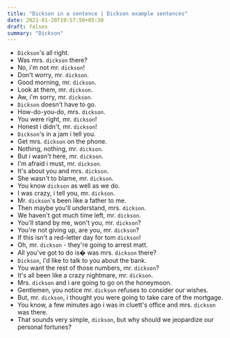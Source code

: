 ```yaml
---
title: "Dickson in a sentence | Dickson example sentences"
date: 2021-01-20T19:57:50+05:30
draft: falses
summary: "Dickson"
---
```

- `Dickson`'s all right.
- Was mrs. `dickson` there?
- No, i'm not mr. `dickson`!
- Don't worry, mr. `dickson`.
- Good morning, mr. `dickson`.
- Look at them, mr. `dickson`.
- Aw, i'm sorry, mr. `dickson`.
- `Dickson` doesn't have to go.
- How-do-you-do, mrs. `dickson`.
- You were right, mr. `dickson`!
- Honest i didn't, mr. `dickson`!
- `Dickson`'s in a jam i tell you.
- Get mrs. `dickson` on the phone.
- Nothing, nothing, mr. `dickson`.
- But i wasn't here, mr. `dickson`.
- I'm afraid i must, mr. `dickson`.
- It's about you and mrs. `dickson`.
- She wasn't to blame, mr. `dickson`.
- You know `dickson` as well as we do.
- I was crazy, i tell you, mr. `dickson`.
- Mr. `dickson`'s been like a father to me.
- Then maybe you'll understand, mrs. `dickson`.
- We haven't got much time left, mr. `dickson`.
- You'll stand by me, won't you, mr. `dickson`?
- You're not giving up, are you, mr. `dickson`?
- If this isn't a red-letter day for tom `dickson`!
- Oh, mr. `dickson` - they're going to arrest matt.
- All you've got to do is� was mrs. `dickson` there?
- `Dickson`, i'd like to talk to you about the bank.
- You want the rest of those numbers, mr. `dickson`?
- It's all been like a crazy nightmare, mr. `dickson`.
- Mrs. `dickson` and i are going to go on the honeymoon.
- Gentlemen, you notice mr. `dickson` refuses to consider our wishes.
- But, mr. `dickson`, i thought you were going to take care of the mortgage.
- You know, a few minutes ago i was in cluett's office and mrs. `dickson` was there.
- That sounds very simple, `dickson`, but why should we jeopardize our personal fortunes?
                 
